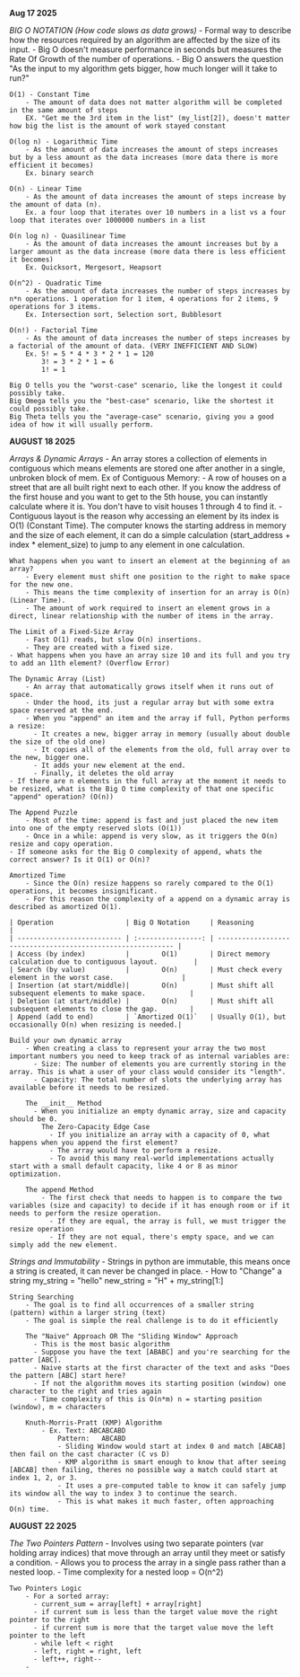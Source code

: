 **Aug 17 2025**

*BIG O NOTATION (How code slows as data grows)*
    - Formal way to describe how the resources required by an algorithm are affected by the size of its input. 
    - Big O doesn't measure performance in seconds but measures the Rate Of Growth of the number of operations.
    - Big O answers the question "As the input to my algorithm gets bigger, how much longer will it take to run?"

    O(1) - Constant Time
        - The amount of data does not matter algorithm will be completed in the same amount of steps
        EX. "Get me the 3rd item in the list" (my_list[2]), doesn't matter how big the list is the amount of work stayed constant
    
    O(log n) - Logarithmic Time
        - As the amount of data increases the amount of steps increases but by a less amount as the data increases (more data there is more efficient it becomes)
        Ex. binary search

    O(n) - Linear Time
        - As the amount of data increases the amount of steps increase by the amount of data (n).
        Ex. a four loop that iterates over 10 numbers in a list vs a four loop that iterates over 1000000 numbers in a list

    O(n log n) - Quasilinear Time
        - As the amount of data increases the amount increases but by a larger amount as the data increase (more data there is less efficient it becomes)
        Ex. Quicksort, Mergesort, Heapsort

    O(n^2) - Quadratic Time
        - As the amount of data increases the number of steps increases by n*n operations. 1 operation for 1 item, 4 operations for 2 items, 9 operations for 3 items. 
        Ex. Intersection sort, Selection sort, Bubblesort

    O(n!) - Factorial Time
        - As the amount of data increases the number of steps increases by a factorial of the amount of data. (VERY INEFFICIENT AND SLOW)
        Ex. 5! = 5 * 4 * 3 * 2 * 1 = 120
            3! = 3 * 2 * 1 = 6
            1! = 1

    Big O tells you the "worst-case" scenario, like the longest it could possibly take.
    Big Omega tells you the "best-case" scenario, like the shortest it could possibly take.
    Big Theta tells you the "average-case" scenario, giving you a good idea of how it will usually perform. 

**AUGUST 18 2025**

*Arrays & Dynamic Arrays*
    - An array stores a collection of elements in contiguous which means elements are stored one after another in a single, unbroken block of mem.
    Ex of Contiguous Memory:
        - A row of houses on a street that are all built right next to each other.  If you know the address of the first house and you want to get to the 5th house, you can instantly calculate where it is. You don't have to visit houses 1 through 4 to find it.
    - Contiguous layout is the reason why accessing an element by its index is O(1) (Constant Time). The computer knows the starting address in memory and the size of each element, it can do a simple calculation (start_address + index * element_size) to jump to any element in one calculation.

    What happens when you want to insert an element at the beginning of an array?
        - Every element must shift one position to the right to make space for the new one.
        - This means the time complexity of insertion for an array is O(n) (Linear Time).
        - The amount of work required to insert an element grows in a direct, linear relationship with the number of items in the array.
    
    The Limit of a Fixed-Size Array
        - Fast O(1) reads, but slow O(n) insertions.
        - They are created with a fixed size.
    - What happens when you have an array size 10 and its full and you try to add an 11th element? (Overflow Error)

    The Dynamic Array (List)
        - An array that automatically grows itself when it runs out of space.
        - Under the hood, its just a regular array but with some extra space reserved at the end.
        - When you "append" an item and the array if full, Python performs a resize:
          - It creates a new, bigger array in memory (usually about double the size of the old one)
          - It copies all of the elements from the old, full array over to the new, bigger one.
          - It adds your new element at the end.
          - Finally, it deletes the old array
    - If there are n elements in the full array at the moment it needs to be resized, what is the Big O time complexity of that one specific "append" operation? (O(n))
    
    The Append Puzzle
        - Most of the time: append is fast and just placed the new item into one of the empty reserved slots (O(1))
        - Once in a while: append is very slow, as it triggers the O(n) resize and copy operation.
    - If someone asks for the Big O complexity of append, whats the correct answer? Is it O(1) or O(n)?

    Amortized Time
        - Since the O(n) resize happens so rarely compared to the O(1) operations, it becomes insignificant.
        - For this reason the complexity of a append on a dynamic array is described as amortized O(1).

    | Operation                  | Big O Notation     | Reasoning                                                   |
    | -------------------------- | :----------------: | ----------------------------------------------------------- |
    | Access (by index)          |        O(1)        | Direct memory calculation due to contiguous layout.         |
    | Search (by value)          |        O(n)        | Must check every element in the worst case.                 |
    | Insertion (at start/middle)|        O(n)        | Must shift all subsequent elements to make space.           |
    | Deletion (at start/middle) |        O(n)        | Must shift all subsequent elements to close the gap.        |
    | Append (add to end)        | `Amortized O(1)`   | Usually O(1), but occasionally O(n) when resizing is needed.|

    Build your own dynamic array
        - When creating a class to represent your array the two most important numbers you need to keep track of as internal variables are:
          - Size: The number of elements you are currently storing in the array. This is what a user of your class would consider its "length".
          - Capacity: The total number of slots the underlying array has available before it needs to be resized.
    
        The __init__ Method
          - When you initialize an empty dynamic array, size and capacity should be 0.
            The Zero-Capacity Edge Case
              - If you initialize an array with a capacity of 0, what happens when you append the first element?
              - The array would have to perform a resize.
              - To avoid this many real-world implementations actually start with a small default capacity, like 4 or 8 as minor optimization.
        
        The append Method
            - The first check that needs to happen is to compare the two variables (size and capacity) to decide if it has enough room or if it needs to perform the resize operation.
              - If they are equal, the array is full, we must trigger the resize operation
              - If they are not equal, there's empty space, and we can simply add the new element.
  
*Strings and Immutability*
    - Strings in python are immutable, this means once a string is created, it can never be changed in place.
    - How to "Change" a string
        my_string = "hello"
        new_string = "H" + my_string[1:]
    
    String Searching
        - The goal is to find all occurrences of a smaller string (pattern) within a larger string (text)
        - The goal is simple the real challenge is to do it efficiently
  
        The "Naive" Approach OR The "Sliding Window" Approach
          - This is the most basic algorithm
          - Suppose you have the text [ABABC] and you're searching for the patter [ABC].
          - Naive starts at the first character of the text and asks "Does the pattern [ABC] start here?
          - If not the algorithm moves its starting position (window) one character to the right and tries again
          - Time complexity of this is O(n*m) n = starting position (window), m = characters

        Knuth-Morris-Pratt (KMP) Algorithm
            - Ex. Text: ABCABCABD
                Pattern:   ABCABD
                - Sliding Window would start at index 0 and match [ABCAB] then fail on the cast character (C vs D)
                - KMP algorithm is smart enough to know that after seeing [ABCAB] then failing, theres no possible way a match could start at index 1, 2, or 3.
                - It uses a pre-computed table to know it can safely jump its window all the way to index 3 to continue the search.
                - This is what makes it much faster, often approaching O(n) time.

**AUGUST 22 2025**

*The Two Pointers Pattern*
    - Involves using two separate pointers (var holding array indices) that move through an array until they meet or satisfy a condition.
    - Allows you to process the array in a single pass rather than a nested loop.
    - Time complexity for a nested loop = O(n^2)

    Two Pointers Logic
        - For a sorted array:
          - current_sum = array[left] + array[right]
          - if current sum is less than the target value move the right pointer to the right
          - if current sum is more that the target value move the left pointer to the left
          - while left < right
          - left, right = right, left
          - left++, right--
        - 
